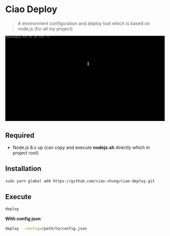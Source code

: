 # Ciao Deploy

> A environment configuration and deploy tool which is based on node.js (for all my project)

![deploy](meta/deploy.gif)

## Required

- Node.js 8.x up (can copy and execute **nodejs.sh** directly which in project root)

## Installation

```bash
sudo yarn global add https://github.com/ciao-chung/ciao-deploy.git
```

## Execute

```bash
deploy
```

**With config json**

```bash
deploy --config=/path/to/config.json
```